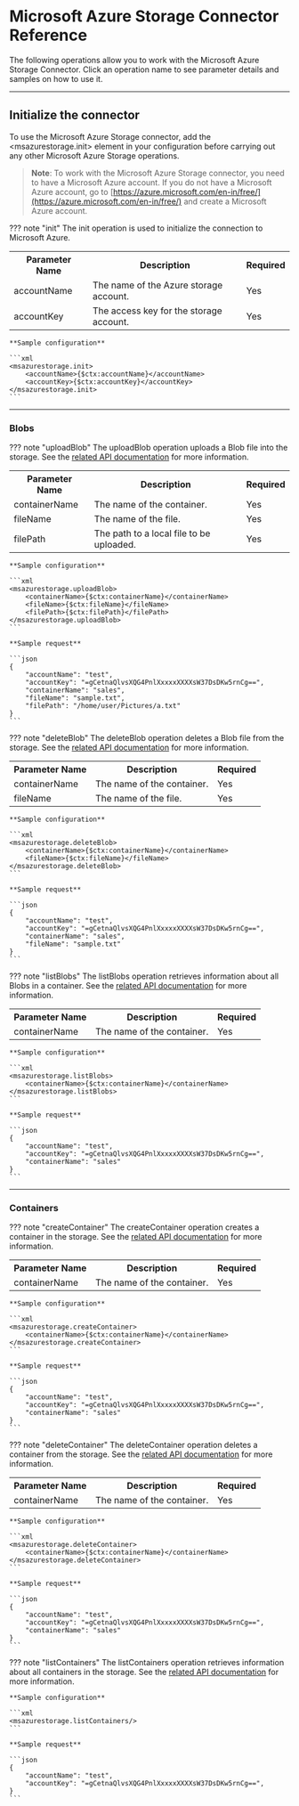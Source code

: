 # Microsoft Azure Storage Connector Reference

The following operations allow you to work with the Microsoft Azure Storage Connector. Click an operation name to see parameter details and samples on how to use it.

---

## Initialize the connector

To use the Microsoft Azure Storage connector, add the <msazurestorage.init> element in your configuration before carrying out any other Microsoft Azure Storage operations.

> **Note**: To work with the Microsoft Azure Storage connector, you need to have a Microsoft Azure account. If you do not have a Microsoft Azure account, go to [https://azure.microsoft.com/en-in/free/](https://azure.microsoft.com/en-in/free/) and create a Microsoft Azure account.

??? note "init"
    The init operation is used to initialize the connection to Microsoft Azure.
    <table>
        <tr>
            <th>Parameter Name</th>
            <th>Description</th>
            <th>Required</th>
        </tr>
        <tr>
            <td>accountName</td>
            <td>The name of the Azure storage account.</td>
            <td>Yes</td>
        </tr>
        <tr>
            <td>accountKey</td>
            <td>The access key for the storage account.</td>
            <td>Yes</td>
        </tr>
    </table>

    **Sample configuration**

    ```xml
    <msazurestorage.init>
        <accountName>{$ctx:accountName}</accountName>
        <accountKey>{$ctx:accountKey}</accountKey>
    </msazurestorage.init>
    ```
    
---

### Blobs

??? note "uploadBlob"
    The uploadBlob operation uploads a Blob file into the storage. See the [related API documentation](https://docs.microsoft.com/en-us/azure/storage/blobs/storage-java-how-to-use-blob-storage) for more information.
    <table>
        <tr>
            <th>Parameter Name</th>
            <th>Description</th>
            <th>Required</th>
        </tr>
        <tr>
            <td>containerName</td>
            <td>The name of the container.</td>
            <td>Yes</td>
        </tr>
        <tr>
            <td>fileName</td>
            <td>The name of the file.</td>
            <td>Yes</td>
        </tr>
        <tr>
            <td>filePath</td>
            <td>The path to a local file to be uploaded.</td>
            <td>Yes</td>
        </tr>
    </table>

    **Sample configuration**

    ```xml
    <msazurestorage.uploadBlob>
        <containerName>{$ctx:containerName}</containerName>
        <fileName>{$ctx:fileName}</fileName>
        <filePath>{$ctx:filePath}</filePath>
    </msazurestorage.uploadBlob>
    ```
    
    **Sample request**

    ```json
    {
        "accountName": "test",
        "accountKey": "=gCetnaQlvsXQG4PnlXxxxxXXXXsW37DsDKw5rnCg==",
        "containerName": "sales",
        "fileName": "sample.txt",
        "filePath": "/home/user/Pictures/a.txt"
    }
    ```

??? note "deleteBlob"
    The deleteBlob operation deletes a Blob file from the storage. See the [related API documentation](https://docs.microsoft.com/en-us/azure/storage/blobs/storage-java-how-to-use-blob-storage) for more information.
    <table>
        <tr>
            <th>Parameter Name</th>
            <th>Description</th>
            <th>Required</th>
        </tr>
        <tr>
            <td>containerName</td>
            <td>The name of the container.</td>
            <td>Yes</td>
        </tr>
        <tr>
            <td>fileName</td>
            <td>The name of the file.</td>
            <td>Yes</td>
        </tr>
    </table>

    **Sample configuration**

    ```xml
    <msazurestorage.deleteBlob>
        <containerName>{$ctx:containerName}</containerName>
        <fileName>{$ctx:fileName}</fileName>
    </msazurestorage.deleteBlob>
    ```
    
    **Sample request**

    ```json
    {
        "accountName": "test",
        "accountKey": "=gCetnaQlvsXQG4PnlXxxxxXXXXsW37DsDKw5rnCg==",
        "containerName": "sales",
        "fileName": "sample.txt"
    }
    ```

??? note "listBlobs"
    The listBlobs operation retrieves information about all Blobs in a container. See the [related API documentation](https://docs.microsoft.com/en-us/azure/storage/blobs/storage-java-how-to-use-blob-storage) for more information.
    <table>
        <tr>
            <th>Parameter Name</th>
            <th>Description</th>
            <th>Required</th>
        </tr>
        <tr>
            <td>containerName</td>
            <td>The name of the container.</td>
            <td>Yes</td>
        </tr>
    </table>

    **Sample configuration**

    ```xml
    <msazurestorage.listBlobs>
        <containerName>{$ctx:containerName}</containerName>
    </msazurestorage.listBlobs>
    ```
    
    **Sample request**

    ```json
    {
        "accountName": "test",
        "accountKey": "=gCetnaQlvsXQG4PnlXxxxxXXXXsW37DsDKw5rnCg==",
        "containerName": "sales"
    }
    ```

---

### Containers

??? note "createContainer"
    The createContainer operation creates a container in the storage. See the [related API documentation](https://docs.microsoft.com/en-us/azure/storage/containers/storage-java-how-to-use-container-storage) for more information.
    <table>
        <tr>
            <th>Parameter Name</th>
            <th>Description</th>
            <th>Required</th>
        </tr>
        <tr>
            <td>containerName</td>
            <td>The name of the container.</td>
            <td>Yes</td>
        </tr>
    </table>

    **Sample configuration**

    ```xml
    <msazurestorage.createContainer>
        <containerName>{$ctx:containerName}</containerName>
    </msazurestorage.createContainer>
    ```
    
    **Sample request**

    ```json
    {
        "accountName": "test",
        "accountKey": "=gCetnaQlvsXQG4PnlXxxxxXXXXsW37DsDKw5rnCg==",
        "containerName": "sales"
    }
    ```

??? note "deleteContainer"
    The deleteContainer operation deletes a container from the storage. See the [related API documentation](https://docs.microsoft.com/en-us/azure/storage/containers/storage-java-how-to-use-container-storage) for more information.
    <table>
        <tr>
            <th>Parameter Name</th>
            <th>Description</th>
            <th>Required</th>
        </tr>
        <tr>
            <td>containerName</td>
            <td>The name of the container.</td>
            <td>Yes</td>
        </tr>
    </table>

    **Sample configuration**

    ```xml
    <msazurestorage.deleteContainer>
        <containerName>{$ctx:containerName}</containerName>
    </msazurestorage.deleteContainer>
    ```
    
    **Sample request**

    ```json
    {
        "accountName": "test",
        "accountKey": "=gCetnaQlvsXQG4PnlXxxxxXXXXsW37DsDKw5rnCg==",
        "containerName": "sales"
    }
    ```

??? note "listContainers"
    The listContainers operation retrieves information about all containers in the storage. See the [related API documentation](https://docs.microsoft.com/en-us/azure/storage/containers/storage-java-how-to-use-container-storage) for more information.

    **Sample configuration**

    ```xml
    <msazurestorage.listContainers/>
    ```
    
    **Sample request**

    ```json
    {
        "accountName": "test",
        "accountKey": "=gCetnaQlvsXQG4PnlXxxxxXXXXsW37DsDKw5rnCg==",
    }
    ```